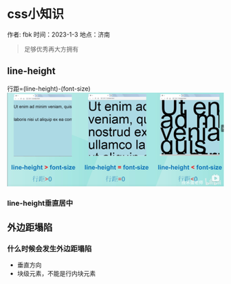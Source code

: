 # css小知识

作者: fbk
时间：2023-1-3
地点：济南
>足够优秀再大方拥有
## line-height
行距=(line-height)-(font-size)
![](../img/2023-1-3/line-height.png)
### line-height垂直居中
<!-- ![](../img/2023-1-3/center.png) -->
## 外边距塌陷
### 什么时候会发生外边距塌陷
- 垂直方向
- 块级元素，不能是行内块元素